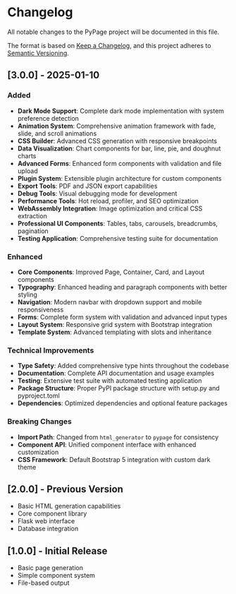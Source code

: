 # Changelog

All notable changes to the PyPage project will be documented in this file.

The format is based on [Keep a Changelog](https://keepachangelog.com/en/1.0.0/),
and this project adheres to [Semantic Versioning](https://semver.org/spec/v2.0.0.html).

## [3.0.0] - 2025-01-10

### Added
- **Dark Mode Support**: Complete dark mode implementation with system preference detection
- **Animation System**: Comprehensive animation framework with fade, slide, and scroll animations
- **CSS Builder**: Advanced CSS generation with responsive breakpoints
- **Data Visualization**: Chart components for bar, line, pie, and doughnut charts
- **Advanced Forms**: Enhanced form components with validation and file upload
- **Plugin System**: Extensible plugin architecture for custom components
- **Export Tools**: PDF and JSON export capabilities
- **Debug Tools**: Visual debugging mode for development
- **Performance Tools**: Hot reload, profiler, and SEO optimization
- **WebAssembly Integration**: Image optimization and critical CSS extraction
- **Professional UI Components**: Tables, tabs, carousels, breadcrumbs, pagination
- **Testing Application**: Comprehensive testing suite for documentation

### Enhanced
- **Core Components**: Improved Page, Container, Card, and Layout components
- **Typography**: Enhanced heading and paragraph components with better styling
- **Navigation**: Modern navbar with dropdown support and mobile responsiveness
- **Forms**: Complete form system with validation and advanced input types
- **Layout System**: Responsive grid system with Bootstrap integration
- **Template System**: Advanced templating with slots and inheritance

### Technical Improvements
- **Type Safety**: Added comprehensive type hints throughout the codebase
- **Documentation**: Complete API documentation and usage examples
- **Testing**: Extensive test suite with automated testing application
- **Package Structure**: Proper PyPI package structure with setup.py and pyproject.toml
- **Dependencies**: Optimized dependencies and optional feature packages

### Breaking Changes
- **Import Path**: Changed from `html_generator` to `pypage` for consistency
- **Component API**: Unified component interface with enhanced customization
- **CSS Framework**: Default Bootstrap 5 integration with custom dark theme

## [2.0.0] - Previous Version
- Basic HTML generation capabilities
- Core component library
- Flask web interface
- Database integration

## [1.0.0] - Initial Release
- Basic page generation
- Simple component system
- File-based output
